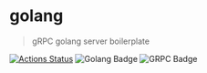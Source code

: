# golang

> gRPC golang server boilerplate

[![Actions Status](https://github.com/ohmygrpc/golang/workflows/ci/badge.svg)](https://github.com/ohmygrpc/golang/actions) ![Golang Badge](https://badgen.net/badge/Language/Go/cyan) ![GRPC Badge](https://badgen.net/badge/Use/gRPC/blue)
